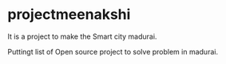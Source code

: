 # projectmeenakshi
It is a project to make the Smart city madurai. 

Puttingt list of Open source project to solve problem in madurai.

